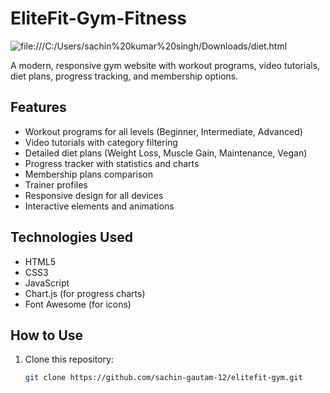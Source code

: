 # EliteFit-Gym-Fitness


![file:///C:/Users/sachin%20kumar%20singh/Downloads/diet.html](preview.jpg)

A modern, responsive gym website with workout programs, video tutorials, diet plans, progress tracking, and membership options.

## Features

- Workout programs for all levels (Beginner, Intermediate, Advanced)
- Video tutorials with category filtering
- Detailed diet plans (Weight Loss, Muscle Gain, Maintenance, Vegan)
- Progress tracker with statistics and charts
- Membership plans comparison
- Trainer profiles
- Responsive design for all devices
- Interactive elements and animations

## Technologies Used

- HTML5
- CSS3
- JavaScript
- Chart.js (for progress charts)
- Font Awesome (for icons)

## How to Use

1. Clone this repository:
   ```bash
   git clone https://github.com/sachin-gautam-12/elitefit-gym.git
